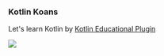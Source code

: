 ### Kotlin Koans

Let's learn Kotlin by <a target="_blank" href="https://blog.jetbrains.com/kotlin/2016/03/kotlin-educational-plugin/">Kotlin Educational Plugin</a>

<img src="http://i.imgur.com/zjT1BNO.png" />
